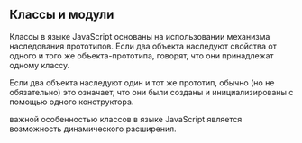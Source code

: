 ## Классы и модули

Классы в языке JavaScript основаны на использовании механизма наследования прототипов.
Если два объекта наследуют свойства от одного и того же объекта-прототипа, говорят, что они принадлежат
одному классу.

Если два объекта наследуют один и тот же прототип, обычно (но не обязательно) это означает,
что они были созданы и инициализированы с помощью одного конструктора.

важной особенностью классов в языке JavaScript является возможность динамического расширения.
